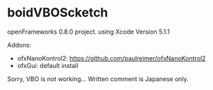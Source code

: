 boidVBOScketch
==============

openFrameworks 0.8.0 project.
using Xcode Version 5.1.1

Addons:
- ofxNanoKontrol2: https://github.com/paulreimer/ofxNanoKontrol2
- ofxGui: default install

Sorry, VBO is not working...
Written comment is Japanese only.
